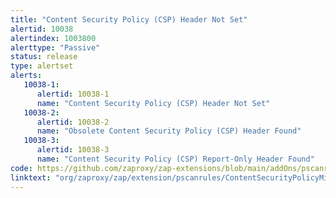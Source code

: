 ```yaml
---
title: "Content Security Policy (CSP) Header Not Set"
alertid: 10038
alertindex: 1003800
alerttype: "Passive"
status: release
type: alertset
alerts:
   10038-1:
      alertid: 10038-1
      name: "Content Security Policy (CSP) Header Not Set"
   10038-2:
      alertid: 10038-2
      name: "Obsolete Content Security Policy (CSP) Header Found"
   10038-3:
      alertid: 10038-3
      name: "Content Security Policy (CSP) Report-Only Header Found"
code: https://github.com/zaproxy/zap-extensions/blob/main/addOns/pscanrules/src/main/java/org/zaproxy/zap/extension/pscanrules/ContentSecurityPolicyMissingScanRule.java
linktext: "org/zaproxy/zap/extension/pscanrules/ContentSecurityPolicyMissingScanRule.java"
---
```

